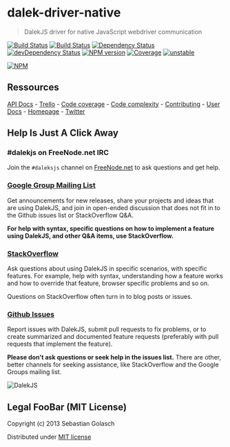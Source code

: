 dalek-driver-native
===================

> DalekJS driver for native JavaScript webdriver communication

[![Build Status](https://travis-ci.org/dalekjs/dalek-driver-native.png)](https://travis-ci.org/dalekjs/dalek-driver-native)
[![Build Status](https://drone.io/github.com/dalekjs/dalek-driver-native/status.png)](https://drone.io/github.com/dalekjs/dalek-driver-native/latest)
[![Dependency Status](https://david-dm.org/dalekjs/dalek-dalek-driver-native.png)](https://david-dm.org/dalekjs/dalek-driver-native)
[![devDependency Status](https://david-dm.org/dalekjs/dalek-driver-native/dev-status.png)](https://david-dm.org/dalekjs/dalek-driver-native#info=devDependencies)
[![NPM version](https://badge.fury.io/js/dalek-driver-native.png)](http://badge.fury.io/js/dalek-driver-native)
[![Coverage](http://dalekjs.com/package/dalek-driver-native/master/coverage/coverage.png)](http://dalekjs.com/package/dalek-driver-native/master/coverage/index.html)
[![unstable](https://rawgithub.com/hughsk/stability-badges/master/dist/unstable.svg)](http://github.com/hughsk/stability-badges)

[![NPM](https://nodei.co/npm/dalek-driver-native.png)](https://nodei.co/npm/dalek-driver-native/)

## Ressources

[API Docs](http://dalekjs.com/package/dalek-driver-native/master/api/index.html) -
[Trello](https://trello.com/b/896PxIhS/dalek-driver-native) -
[Code coverage](http://dalekjs.com/package/dalek-driver-native/master/coverage/index.html) -
[Code complexity](http://dalekjs.com/package/dalek-driver-native/master/complexity/index.html) -
[Contributing](https://github.com/dalekjs/dalek-driver-native/blob/master/CONTRIBUTING.md) -
[User Docs](http://dalekjs.com/docs/drivernative.html) -
[Homepage](http://dalekjs.com) -
[Twitter](http://twitter.com/dalekjs)

## Help Is Just A Click Away

### #dalekjs on FreeNode.net IRC

Join the `#daleksjs` channel on [FreeNode.net](http://freenode.net) to ask questions and get help.

### [Google Group Mailing List](https://groups.google.com/forum/#!forum/dalekjs)

Get announcements for new releases, share your projects and ideas that are
using DalekJS, and join in open-ended discussion that does not fit in
to the Github issues list or StackOverflow Q&A.

**For help with syntax, specific questions on how to implement a feature
using DalekJS, and other Q&A items, use StackOverflow.**

### [StackOverflow](http://stackoverflow.com/questions/tagged/dalekjs)

Ask questions about using DalekJS in specific scenarios, with
specific features. For example, help with syntax, understanding how a feature works and
how to override that feature, browser specific problems and so on.

Questions on StackOverflow often turn in to blog posts or issues.

### [Github Issues](//github.com/dalekjs/dalek-driver-native/issues)

Report issues with DalekJS, submit pull requests to fix problems, or to
create summarized and documented feature requests (preferably with pull
requests that implement the feature).

**Please don't ask questions or seek help in the issues list.** There are
other, better channels for seeking assistance, like StackOverflow and the
Google Groups mailing list.

![DalekJS](https://raw.github.com/dalekjs/dalekjs.com/master/img/logo.jpg)

## Legal FooBar (MIT License)

Copyright (c) 2013 Sebastian Golasch

Distributed under [MIT license](https://github.com/dalekjs/dalek-driver-native/blob/master/LICENSE-MIT)

